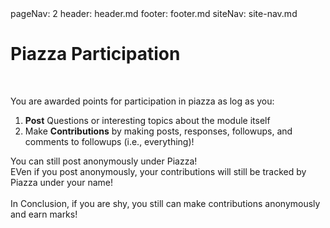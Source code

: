 <frontmatter>
  pageNav: 2
  header: header.md
  footer: footer.md
  siteNav: site-nav.md
</frontmatter>

<br> 

# Piazza Participation

<br>

<panel header="## How Do I Earn Points?" no-close>

You are awarded points for participation in piazza as log as you: 

1. **Post** Questions or interesting topics about the module itself
2. Make **Contributions** by making posts, responses, followups, and comments to followups (i.e., everything)!

<box type="warning">
    You can still post anonymously under Piazza! <br>
    EVen if you post anonymously, your contributions will still be tracked by Piazza under your name! <br><br> 
    In Conclusion, if you are shy, you still can make contributions anonymously and earn marks!
</box>

</panel>